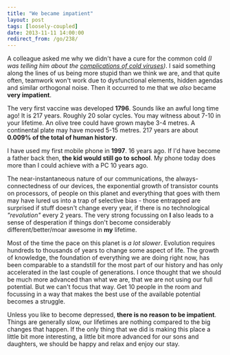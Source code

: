 ```yaml
---
title: "We became impatient"
layout: post
tags: [loosely-coupled]
date: 2013-11-11 14:00:00
redirect_from: /go/238/
---
```


A colleague asked me why we didn't have a cure for the common cold *(I was telling him about the [complications of cold viruses][1])*. I said something along the lines of us being more stupid than we think we are, and that quite often, teamwork won't work due to dysfunctional elements, hidden agendas and similar orthogonal noise.
Then it occurred to me that we *also* became **very impatient**.

The very first vaccine was developed **1796**. Sounds like an awful long time ago! It is 217 years. Roughly 20 solar cycles. You may witness about 7-10 in your lifetime. An olive tree could have grown maybe 3-4 metres. A continental plate may have moved 5-15 metres. 217 years are about **0.009% of the total of human history**.

I have used my first mobile phone in **1997**. 16 years ago. If I'd have become a father back then, **the kid would still go to school**. My phone today does more than I could achieve with a PC 10 years ago.

The near-instantaneous nature of our communications, the always-connectedness of our devices, the exponential growth of transistor counts on processors, of people on this planet and everything that goes with them may have lured us into a trap of selective bias - those entrapped are surprised if stuff doesn't change every year, if there is no technological *"revolution"* every 2 years. The very strong focussing on **I** also leads to a sense of desperation if things don't become considerably different/better/moar awesome in **my** lifetime.

Most of the time the pace on this planet is *a lot slower*. Evolution requires hundreds to thousands of years to change some aspect of life. The growth of knowledge, the foundation of everything we are doing right now, has been comparable to a standstill for the most part of our history and has only accelerated in the last couple of generations. I once thought that we should be much more advanced than what we are, that we are not using our full potential. But we can't focus that way. Get 10 people in the room and focussing in a way that makes the best use of the available potential becomes a struggle.

Unless you like to become depressed, **there is no reason to be impatient**. Things are generally slow, our lifetimes are nothing compared to the big changes that happen. If the only thing that we did is making this place a little bit more interesting, a little bit more advanced for our sons and daughters, we should be happy and relax and enjoy our stay.

  [1]: http://www.news.wisc.edu/22246
